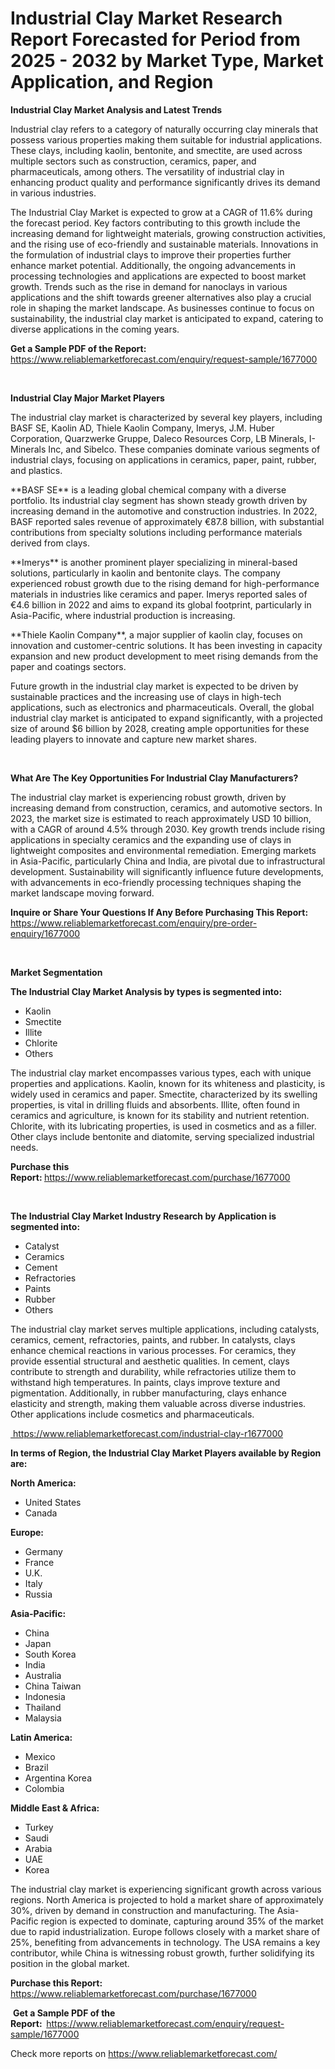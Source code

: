 <p><h1>Industrial Clay Market Research Report Forecasted for Period from 2025 -  2032 by Market Type, Market Application, and Region</h1></p><p><strong>Industrial Clay Market Analysis and Latest Trends</strong></p>
<p><p>Industrial clay refers to a category of naturally occurring clay minerals that possess various properties making them suitable for industrial applications. These clays, including kaolin, bentonite, and smectite, are used across multiple sectors such as construction, ceramics, paper, and pharmaceuticals, among others. The versatility of industrial clay in enhancing product quality and performance significantly drives its demand in various industries.</p><p>The Industrial Clay Market is expected to grow at a CAGR of 11.6% during the forecast period. Key factors contributing to this growth include the increasing demand for lightweight materials, growing construction activities, and the rising use of eco-friendly and sustainable materials. Innovations in the formulation of industrial clays to improve their properties further enhance market potential. Additionally, the ongoing advancements in processing technologies and applications are expected to boost market growth. Trends such as the rise in demand for nanoclays in various applications and the shift towards greener alternatives also play a crucial role in shaping the market landscape. As businesses continue to focus on sustainability, the industrial clay market is anticipated to expand, catering to diverse applications in the coming years.</p></p>
<p><strong>Get a Sample PDF of the Report:&nbsp;</strong> <a href="https://www.reliablemarketforecast.com/enquiry/request-sample/1677000?utm_campaign=3126&utm_medium=2&utm_source=Github&utm_content=ia&utm_term=01042025&utm_id=industrial-clay">https://www.reliablemarketforecast.com/enquiry/request-sample/1677000</a></p>
<p>&nbsp;</p>
<p><strong>Industrial Clay Major Market Players</strong></p>
<p><p>The industrial clay market is characterized by several key players, including BASF SE, Kaolin AD, Thiele Kaolin Company, Imerys, J.M. Huber Corporation, Quarzwerke Gruppe, Daleco Resources Corp, LB Minerals, I-Minerals Inc, and Sibelco. These companies dominate various segments of industrial clays, focusing on applications in ceramics, paper, paint, rubber, and plastics.</p><p>**BASF SE** is a leading global chemical company with a diverse portfolio. Its industrial clay segment has shown steady growth driven by increasing demand in the automotive and construction industries. In 2022, BASF reported sales revenue of approximately €87.8 billion, with substantial contributions from specialty solutions including performance materials derived from clays.</p><p>**Imerys** is another prominent player specializing in mineral-based solutions, particularly in kaolin and bentonite clays. The company experienced robust growth due to the rising demand for high-performance materials in industries like ceramics and paper. Imerys reported sales of €4.6 billion in 2022 and aims to expand its global footprint, particularly in Asia-Pacific, where industrial production is increasing.</p><p>**Thiele Kaolin Company**, a major supplier of kaolin clay, focuses on innovation and customer-centric solutions. It has been investing in capacity expansion and new product development to meet rising demands from the paper and coatings sectors.</p><p>Future growth in the industrial clay market is expected to be driven by sustainable practices and the increasing use of clays in high-tech applications, such as electronics and pharmaceuticals. Overall, the global industrial clay market is anticipated to expand significantly, with a projected size of around $6 billion by 2028, creating ample opportunities for these leading players to innovate and capture new market shares.</p></p>
<p>&nbsp;</p>
<p><strong>What Are The Key Opportunities For Industrial Clay Manufacturers?</strong></p>
<p><p>The industrial clay market is experiencing robust growth, driven by increasing demand from construction, ceramics, and automotive sectors. In 2023, the market size is estimated to reach approximately USD 10 billion, with a CAGR of around 4.5% through 2030. Key growth trends include rising applications in specialty ceramics and the expanding use of clays in lightweight composites and environmental remediation. Emerging markets in Asia-Pacific, particularly China and India, are pivotal due to infrastructural development. Sustainability will significantly influence future developments, with advancements in eco-friendly processing techniques shaping the market landscape moving forward.</p></p>
<p><strong>Inquire or Share Your Questions If Any Before Purchasing This Report:</strong> <a href="https://www.reliablemarketforecast.com/enquiry/pre-order-enquiry/1677000?utm_campaign=3126&utm_medium=2&utm_source=Github&utm_content=ia&utm_term=01042025&utm_id=industrial-clay">https://www.reliablemarketforecast.com/enquiry/pre-order-enquiry/1677000</a></p>
<p>&nbsp;</p>
<p><strong>Market Segmentation</strong></p>
<p><strong>The Industrial Clay Market Analysis by types is segmented into:</strong></p>
<p><ul><li>Kaolin</li><li>Smectite</li><li>Illite</li><li>Chlorite</li><li>Others</li></ul></p>
<p><p>The industrial clay market encompasses various types, each with unique properties and applications. Kaolin, known for its whiteness and plasticity, is widely used in ceramics and paper. Smectite, characterized by its swelling properties, is vital in drilling fluids and absorbents. Illite, often found in ceramics and agriculture, is known for its stability and nutrient retention. Chlorite, with its lubricating properties, is used in cosmetics and as a filler. Other clays include bentonite and diatomite, serving specialized industrial needs.</p></p>
<p><strong>Purchase this Report:&nbsp;</strong><a href="https://www.reliablemarketforecast.com/purchase/1677000?utm_campaign=3126&utm_medium=2&utm_source=Github&utm_content=ia&utm_term=01042025&utm_id=industrial-clay">https://www.reliablemarketforecast.com/purchase/1677000</a></p>
<p>&nbsp;</p>
<p><strong>The Industrial Clay Market Industry Research by Application is segmented into:</strong></p>
<p><ul><li>Catalyst</li><li>Ceramics</li><li>Cement</li><li>Refractories</li><li>Paints</li><li>Rubber</li><li>Others</li></ul></p>
<p><p>The industrial clay market serves multiple applications, including catalysts, ceramics, cement, refractories, paints, and rubber. In catalysts, clays enhance chemical reactions in various processes. For ceramics, they provide essential structural and aesthetic qualities. In cement, clays contribute to strength and durability, while refractories utilize them to withstand high temperatures. In paints, clays improve texture and pigmentation. Additionally, in rubber manufacturing, clays enhance elasticity and strength, making them valuable across diverse industries. Other applications include cosmetics and pharmaceuticals.</p></p>
<p><a href="https://www.reliablemarketforecast.com/industrial-clay-r1677000?utm_campaign=3126&utm_medium=2&utm_source=Github&utm_content=ia&utm_term=01042025&utm_id=industrial-clay">&nbsp;https://www.reliablemarketforecast.com/industrial-clay-r1677000</a></p>
<p><strong>In terms of Region, the Industrial Clay Market Players available by Region are:</strong></p>
<p>
    <p> <strong> North America: </strong>
        <ul>
            <li>United States</li>
            <li>Canada</li>
        </ul>
        </p> 
    <p> <strong> Europe: </strong>
        <ul>
            <li>Germany</li>
            <li>France</li>
            <li>U.K.</li>
            <li>Italy</li>
            <li>Russia</li>
        </ul>
        </p> 
    <p> <strong> Asia-Pacific: </strong>
        <ul>
            <li>China</li>
            <li>Japan</li>
            <li>South Korea</li>
            <li>India</li>
            <li>Australia</li>
            <li>China Taiwan</li>
            <li>Indonesia</li>
            <li>Thailand</li>
            <li>Malaysia</li>
        </ul>
        </p> 
    <p> <strong> Latin America: </strong>
        <ul>
            <li>Mexico</li>
            <li>Brazil</li>
            <li>Argentina Korea</li>
            <li>Colombia</li>
        </ul>
        </p> 
    <p> <strong> Middle East & Africa: </strong>
        <ul>
            <li>Turkey</li>
            <li>Saudi</li>
            <li>Arabia</li>
            <li>UAE</li>
            <li>Korea</li>
        </ul>
    </p>
    </p>
<p><p>The industrial clay market is experiencing significant growth across various regions. North America is projected to hold a market share of approximately 30%, driven by demand in construction and manufacturing. The Asia-Pacific region is expected to dominate, capturing around 35% of the market due to rapid industrialization. Europe follows closely with a market share of 25%, benefiting from advancements in technology. The USA remains a key contributor, while China is witnessing robust growth, further solidifying its position in the global market.</p></p>
<p><strong>Purchase this Report: </strong><a href="https://www.reliablemarketforecast.com/purchase/1677000?utm_campaign=3126&utm_medium=2&utm_source=Github&utm_content=ia&utm_term=01042025&utm_id=industrial-clay">https://www.reliablemarketforecast.com/purchase/1677000</a></p>
<p>&nbsp;<strong>Get a Sample PDF of the Report:&nbsp;&nbsp;</strong><a href="https://www.reliablemarketforecast.com/enquiry/request-sample/1677000?utm_campaign=3126&utm_medium=2&utm_source=Github&utm_content=ia&utm_term=01042025&utm_id=industrial-clay">https://www.reliablemarketforecast.com/enquiry/request-sample/1677000</a></p>
<p><strong></strong></p>
<p>Check more reports on <a href="https://www.reliablemarketforecast.com/?utm_campaign=3126&utm_medium=2&utm_source=Github&utm_content=ia&utm_term=01042025&utm_id=industrial-clay">https://www.reliablemarketforecast.com/</a></p>